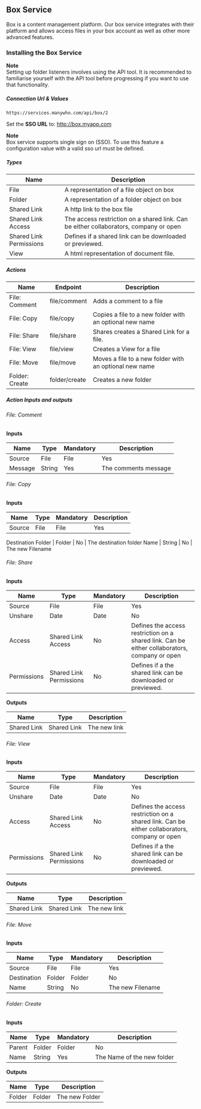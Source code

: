 ## Box Service

Box is a content management platform. Our box service integrates with their platform and allows access files in your box account as well as other more advanced features.

### Installing the Box Service

<aside class="notice">
<b>Note</b><br/>
Setting up folder listeners involves using the API tool. It is recommended to familiarise yourself with the API tool before progressing if you want to use that functionality.
</aside>

##### Connection Url & Values

```
https://services.manywho.com/api/box/2
```

Set the **SSO URL** to: http://box.myapp.com

<aside class="notice">
<b>Note</b><br/>
Box service supports single sign on (SSO). To use this feature a configuration value with a valid sso url must be defined.
</aside>

##### Types

Name | Description
---- | -----------
File | A representation of a file object on box
Folder | A representation of a folder object on box
Shared Link | A http link to the box file
Shared Link Access | The access restriction on a shared link. Can be either collaborators, company or open
Shared Link Permissions | Defines if a shared link can be downloaded or previewed.
View | A html representation of document file.

##### Actions

Name | Endpoint | Description
---- | -------- | -----------
File: Comment | file/comment | Adds a comment to a file
File: Copy | file/copy | Copies a file to a new folder with an optional new name
File: Share | file/share | Shares creates a Shared Link for a file.
File: View | file/view | Creates a View for a file
File: Move | file/move | Moves a file to a new folder with an optional new name
Folder: Create | folder/create | Creates a new folder

##### Action Inputs and outputs

###### File: Comment
**Inputs**

Name | Type | Mandatory | Description
---- | ---- | --------- | -----------
Source | File | File | Yes | The file to comment on
Message | String | Yes | The comments message

###### File: Copy
**Inputs**

Name | Type | Mandatory | Description
---- | ---- | --------- | -----------
Source | File | File | Yes | The file to copy
Destination
Folder | Folder | No | The destination folder
Name | String | No | The new Filename
 
###### File: Share
**Inputs**

Name | Type | Mandatory | Description
---- | ---- | --------- | -----------
Source | File | File | Yes | The file to share
Unshare | Date | Date | No | When the shared link expires
Access | Shared Link Access | No | Defines the access restriction on a shared link. Can be either collaborators, company or open
Permissions | Shared Link Permissions | No | Defines if a the shared link can be downloaded or previewed.

**Outputs**

Name | Type | Description
---- | ---- | -----------
Shared Link | Shared Link | The new link

###### File: View
**Inputs**

Name | Type | Mandatory | Description
---- | ---- | --------- | -----------
Source | File | File | Yes | The file to share
Unshare | Date | Date | No | When the shared link expires
Access | Shared Link Access | No | Defines the access restriction on a shared link. Can be either collaborators, company or open
Permissions | Shared Link Permissions | No | Defines if a the shared link can be downloaded or previewed.

**Outputs**

Name | Type | Description
---- | ---- | -----------
Shared Link | Shared Link | The new link

###### File: Move
**Inputs**

Name | Type | Mandatory | Description
---- | ---- | --------- | -----------
Source | File | File | Yes | The file to copy
Destination | Folder | Folder | No | The destination folder
Name | String | No | The new Filename

###### Folder: Create
**Inputs**

Name | Type | Mandatory | Description
---- | ---- | --------- | -----------
Parent | Folder | Folder | No | The folder in which to create the new folder. If undefined the folder will be created at root
Name | String | Yes | The Name of the new folder

**Outputs**

Name | Type | Description
---- | ---- | -----------
Folder | Folder | The new Folder
